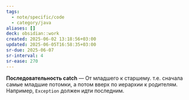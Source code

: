 ```yaml
---
tags:
  - note/specific/code
  - category/java
aliases: []
deck: obsidian::work
created: 2025-06-02 13:18:56+03:00
updated: 2025-06-05T16:58:35+03:00
sr-due: 2025-06-07
sr-interval: 4
sr-ease: 270
---
```


**Последовательность catch**
—
От младшего к старшему. т.е. сначала самые младшие потомки, а потом вверх по иерархии к родителям. Например, `Exception` должен идти последним.
